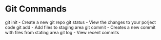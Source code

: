 # Git Commands

git init - Create a new git repo
git status - View the changes to your porject code
git add - Add files to staging area
git commit - Creates a new commit with files from stating area
git log - View recent commits